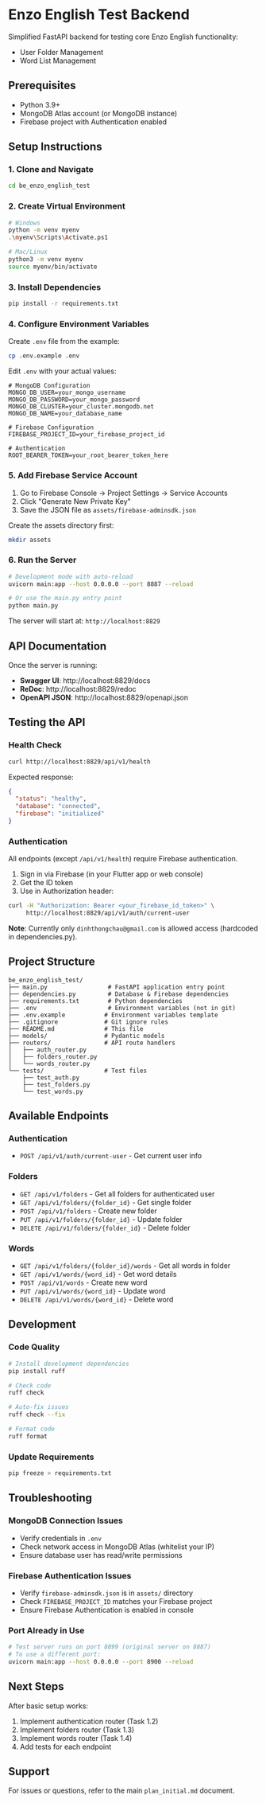 # Enzo English Test Backend

Simplified FastAPI backend for testing core Enzo English functionality:
- User Folder Management
- Word List Management

## Prerequisites

- Python 3.9+
- MongoDB Atlas account (or MongoDB instance)
- Firebase project with Authentication enabled

## Setup Instructions

### 1. Clone and Navigate

```bash
cd be_enzo_english_test
```

### 2. Create Virtual Environment

```bash
# Windows
python -m venv myenv
.\myenv\Scripts\Activate.ps1

# Mac/Linux
python3 -m venv myenv
source myenv/bin/activate
```

### 3. Install Dependencies

```bash
pip install -r requirements.txt
```

### 4. Configure Environment Variables

Create `.env` file from the example:

```bash
cp .env.example .env
```

Edit `.env` with your actual values:

```env
# MongoDB Configuration
MONGO_DB_USER=your_mongo_username
MONGO_DB_PASSWORD=your_mongo_password
MONGO_DB_CLUSTER=your_cluster.mongodb.net
MONGO_DB_NAME=your_database_name

# Firebase Configuration
FIREBASE_PROJECT_ID=your_firebase_project_id

# Authentication
ROOT_BEARER_TOKEN=your_root_bearer_token_here
```

### 5. Add Firebase Service Account

1. Go to Firebase Console → Project Settings → Service Accounts
2. Click "Generate New Private Key"
3. Save the JSON file as `assets/firebase-adminsdk.json`

Create the assets directory first:
```bash
mkdir assets
```

### 6. Run the Server

```bash
# Development mode with auto-reload
uvicorn main:app --host 0.0.0.0 --port 8887 --reload

# Or use the main.py entry point
python main.py
```

The server will start at: `http://localhost:8829`

## API Documentation

Once the server is running:

- **Swagger UI**: http://localhost:8829/docs
- **ReDoc**: http://localhost:8829/redoc
- **OpenAPI JSON**: http://localhost:8829/openapi.json

## Testing the API

### Health Check

```bash
curl http://localhost:8829/api/v1/health
```

Expected response:
```json
{
  "status": "healthy",
  "database": "connected",
  "firebase": "initialized"
}
```

### Authentication

All endpoints (except `/api/v1/health`) require Firebase authentication.

1. Sign in via Firebase (in your Flutter app or web console)
2. Get the ID token
3. Use in Authorization header:

```bash
curl -H "Authorization: Bearer <your_firebase_id_token>" \
     http://localhost:8829/api/v1/auth/current-user
```

**Note**: Currently only `dinhthongchau@gmail.com` is allowed access (hardcoded in dependencies.py).

## Project Structure

```
be_enzo_english_test/
├── main.py                 # FastAPI application entry point
├── dependencies.py         # Database & Firebase dependencies
├── requirements.txt        # Python dependencies
├── .env                    # Environment variables (not in git)
├── .env.example           # Environment variables template
├── .gitignore             # Git ignore rules
├── README.md              # This file
├── models/                # Pydantic models
├── routers/               # API route handlers
│   ├── auth_router.py
│   ├── folders_router.py
│   └── words_router.py
└── tests/                 # Test files
    ├── test_auth.py
    ├── test_folders.py
    └── test_words.py
```

## Available Endpoints

### Authentication
- `POST /api/v1/auth/current-user` - Get current user info

### Folders
- `GET /api/v1/folders` - Get all folders for authenticated user
- `GET /api/v1/folders/{folder_id}` - Get single folder
- `POST /api/v1/folders` - Create new folder
- `PUT /api/v1/folders/{folder_id}` - Update folder
- `DELETE /api/v1/folders/{folder_id}` - Delete folder

### Words
- `GET /api/v1/folders/{folder_id}/words` - Get all words in folder
- `GET /api/v1/words/{word_id}` - Get word details
- `POST /api/v1/words` - Create new word
- `PUT /api/v1/words/{word_id}` - Update word
- `DELETE /api/v1/words/{word_id}` - Delete word

## Development

### Code Quality

```bash
# Install development dependencies
pip install ruff

# Check code
ruff check

# Auto-fix issues
ruff check --fix

# Format code
ruff format
```

### Update Requirements

```bash
pip freeze > requirements.txt
```

## Troubleshooting

### MongoDB Connection Issues

- Verify credentials in `.env`
- Check network access in MongoDB Atlas (whitelist your IP)
- Ensure database user has read/write permissions

### Firebase Authentication Issues

- Verify `firebase-adminsdk.json` is in `assets/` directory
- Check `FIREBASE_PROJECT_ID` matches your Firebase project
- Ensure Firebase Authentication is enabled in console

### Port Already in Use

```bash
# Test server runs on port 8899 (original server on 8887)
# To use a different port:
uvicorn main:app --host 0.0.0.0 --port 8900 --reload
```

## Next Steps

After basic setup works:

1. Implement authentication router (Task 1.2)
2. Implement folders router (Task 1.3)
3. Implement words router (Task 1.4)
4. Add tests for each endpoint

## Support

For issues or questions, refer to the main `plan_initial.md` document.
